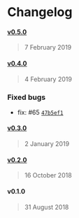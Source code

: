 # Changelog

#### [v0.5.0](https://github.com/kalisio/kaabah/compare/v0.4.0...v0.5.0)

> 7 February 2019




#### [v0.4.0](https://github.com/kalisio/kaabah/compare/v0.3.0...v0.4.0)

> 4 February 2019

### Fixed bugs

- fix: #65 [`47b5ef1`](https://github.com/kalisio/kaabah/commit/47b5ef1b654b28404e0600339d5ba7dc3c29757c)



#### [v0.3.0](https://github.com/kalisio/kaabah/compare/v0.2.0...v0.3.0)

> 2 January 2019




#### [v0.2.0](https://github.com/kalisio/kaabah/compare/v0.1.0...v0.2.0)

> 16 October 2018




#### v0.1.0

> 31 August 2018




